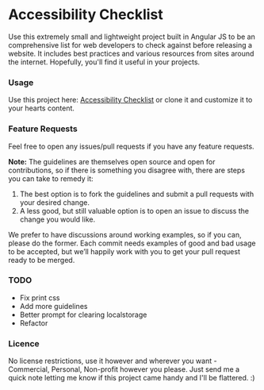 <h1>Accessibility Checklist</h1>

Use this extremely small and lightweight project built in Angular JS to be an comprehensive list for web developers to check against before releasing a website. It includes best practices and various resources from sites around the internet. Hopefully, you'll find it useful in your projects.

### Usage

Use this project here: [Accessibility Checklist](http://checklist.crip.io) or clone it and customize it to your hearts content.

### Feature Requests

Feel free to open any issues/pull requests if you have any feature requests.

**Note:** The guidelines are themselves open source and open for contributions, so if there is something you disagree with, there are steps you can take to remedy it:

1. The best option is to fork the guidelines and submit a pull requests with your desired change.
2. A less good, but still valuable option is to open an issue to discuss the change you would like.

We prefer to have discussions around working examples, so if you can, please do the former. Each commit needs examples of good and bad usage to be accepted, but we’ll happily work with you to get your pull request ready to be merged.

### TODO

* Fix print css
* Add more guidelines
* Better prompt for clearing localstorage
* Refactor

### Licence
No license restrictions, use it however and wherever you want - Commercial, Personal, Non-profit however you please. Just send me a quick note letting me know if this project came handy and I'll be flattered. :)
